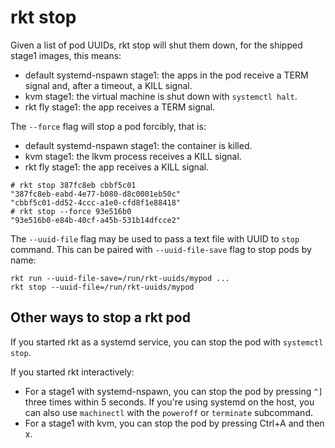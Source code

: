 # rkt stop

Given a list of pod UUIDs, rkt stop will shut them down, for the shipped stage1 images, this means:

* default systemd-nspawn stage1: the apps in the pod receive a TERM signal and, after a timeout, a KILL signal.
* kvm stage1: the virtual machine is shut down with `systemctl halt`.
* rkt fly stage1: the app receives a TERM signal.

The `--force` flag will stop a pod forcibly, that is:

* default systemd-nspawn stage1: the container is killed.
* kvm stage1: the lkvm process receives a KILL signal.
* rkt fly stage1: the app receives a KILL signal.

```
# rkt stop 387fc8eb cbbf5c01
"387fc8eb-eabd-4e77-b080-d8c0001eb50c"
"cbbf5c01-dd52-4ccc-a1e0-cfd8f1e88418"
# rkt stop --force 93e516b0
"93e516b0-e84b-40cf-a45b-531b14dfcce2"
```

The `--uuid-file` flag may be used to pass a text file with UUID to `stop` command.
This can be paired with `--uuid-file-save` flag to stop pods by name:

```
rkt run --uuid-file-save=/run/rkt-uuids/mypod ...
rkt stop --uuid-file=/run/rkt-uuids/mypod
```

## Other ways to stop a rkt pod

If you started rkt as a systemd service, you can stop the pod with `systemctl stop`.

If you started rkt interactively:

* For a stage1 with systemd-nspawn, you can stop the pod by pressing `^]` three times within 5 seconds.
If you're using systemd on the host, you can also use `machinectl` with the `poweroff` or `terminate` subcommand.
* For a stage1 with kvm, you can stop the pod by pressing Ctrl+A and then x.

